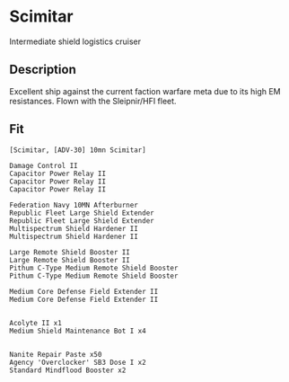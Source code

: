 # Scimitar

Intermediate shield logistics cruiser

## Description

Excellent ship against the current faction warfare meta due to its high EM resistances. Flown with the Sleipnir/HFI fleet.

## Fit
```
[Scimitar, [ADV-30] 10mn Scimitar]

Damage Control II
Capacitor Power Relay II
Capacitor Power Relay II
Capacitor Power Relay II

Federation Navy 10MN Afterburner
Republic Fleet Large Shield Extender
Republic Fleet Large Shield Extender
Multispectrum Shield Hardener II
Multispectrum Shield Hardener II

Large Remote Shield Booster II
Large Remote Shield Booster II
Pithum C-Type Medium Remote Shield Booster
Pithum C-Type Medium Remote Shield Booster

Medium Core Defense Field Extender II
Medium Core Defense Field Extender II


Acolyte II x1
Medium Shield Maintenance Bot I x4


Nanite Repair Paste x50
Agency 'Overclocker' SB3 Dose I x2
Standard Mindflood Booster x2
```